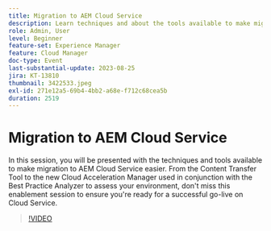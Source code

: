 ```yaml
---
title: Migration to AEM Cloud Service
description: Learn techniques and about the tools available to make migration to AEM Cloud Service easier. From the Content Transfer Tool to the new Cloud Acceleration Manager used in conjunction with the Best Practice Analyzer to assess your environment.
role: Admin, User
level: Beginner
feature-set: Experience Manager
feature: Cloud Manager
doc-type: Event
last-substantial-update: 2023-08-25
jira: KT-13810
thumbnail: 3422533.jpeg
exl-id: 271e12a5-69b4-4bb2-a68e-f712c68cea5b
duration: 2519
---
```

# Migration to AEM Cloud Service

In this session, you will be presented with the techniques and tools available to make migration to AEM Cloud Service easier. From the Content Transfer Tool to the new Cloud Acceleration Manager used in conjunction with the Best Practice Analyzer to assess your environment, don't miss this enablement session to ensure you're ready for a successful go-live on Cloud Service.

>[!VIDEO](https://video.tv.adobe.com/v/3422533/?learn=on)
